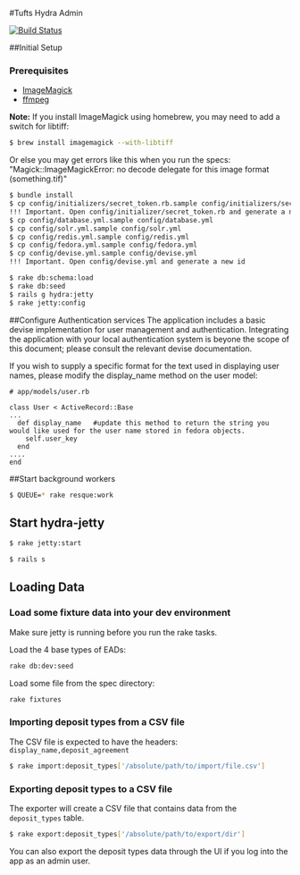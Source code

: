 #Tufts Hydra Admin

[![Build Status](https://travis-ci.org/curationexperts/tufts.png?branch=master)](https://travis-ci.org/curationexperts/tufts)

##Initial Setup

### Prerequisites
* [ImageMagick](http://www.imagemagick.org/)
* [ffmpeg](http://www.ffmpeg.org/)

**Note:**
If you install ImageMagick using homebrew, you may need to add a switch for libtiff:

```bash
$ brew install imagemagick --with-libtiff
```

Or else you may get errors like this when you run the specs:  
"Magick::ImageMagickError: no decode delegate for this image format (something.tif)"

```bash
$ bundle install
$ cp config/initializers/secret_token.rb.sample config/initializers/secret_token.rb
!!! Important. Open config/initializer/secret_token.rb and generate a new id
$ cp config/database.yml.sample config/database.yml
$ cp config/solr.yml.sample config/solr.yml
$ cp config/redis.yml.sample config/redis.yml
$ cp config/fedora.yml.sample config/fedora.yml
$ cp config/devise.yml.sample config/devise.yml
!!! Important. Open config/devise.yml and generate a new id

$ rake db:schema:load
$ rake db:seed
$ rails g hydra:jetty
$ rake jetty:config
```

##Configure Authentication services
The application includes a basic devise implementation for user management and authentication.  Integrating the 
application with your local authentication system is beyone the scope of this document; please consult the 
relevant devise documentation.

If you wish to supply a specific format for the text used in displaying user names, please modify the display_name 
method on the user model:
```
# app/models/user.rb

class User < ActiveRecord::Base
...
  def display_name   #update this method to return the string you would like used for the user name stored in fedora objects.
    self.user_key 
  end
....
end

```

##Start background workers

```bash
$ QUEUE=* rake resque:work
```

## Start hydra-jetty
```bash
$ rake jetty:start
```

```bash
$ rails s
```

## Loading Data

### Load some fixture data into your dev environment

Make sure jetty is running before you run the rake tasks.

Load the 4 base types of EADs:

```bash
rake db:dev:seed
```

Load some file from the spec directory:

```bash
rake fixtures
```

### Importing deposit types from a CSV file

The CSV file is expected to have the headers:  
` display_name,deposit_agreement `

```bash
$ rake import:deposit_types['/absolute/path/to/import/file.csv']
```

### Exporting deposit types to a CSV file

The exporter will create a CSV file that contains data from the `deposit_types` table.

```bash
$ rake export:deposit_types['/absolute/path/to/export/dir']
```

You can also export the deposit types data through the UI if you log into the app as an admin user.

